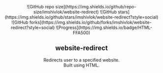 <div align="center">
  ![GitHub repo size](https://img.shields.io/github/repo-size/imshivlok/website-redirect)
  ![GitHub stars](https://img.shields.io/github/stars/imshivlok/website-redirect?style=social)<br>
  ![GitHub forks](https://img.shields.io/github/forks/imshivlok/website-redirect?style=social)
  ![Progress](https://img.shields.io/badge/HTML-FFA500)<br>
  <h2>website-redirect</h2>
  Redirects user to a specified website.<br>Built using HTML.
</div>
